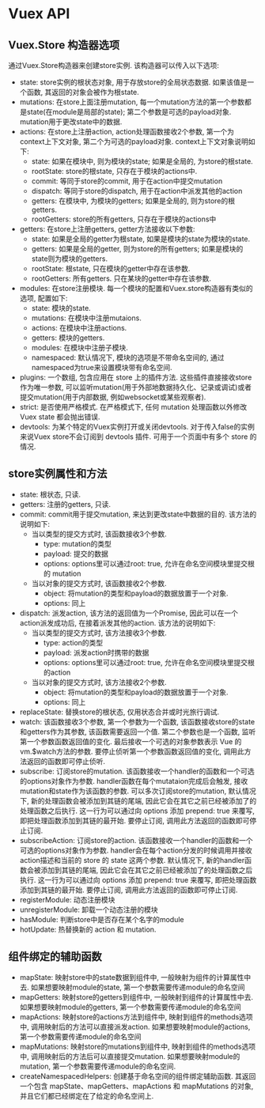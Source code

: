 # Vuex API

## Vuex.Store 构造器选项

通过Vuex.Store构造器来创建store实例. 该构造器可以传入以下选项: 

* state: store实例的根状态对象, 用于存放store的全局状态数据. 如果该值是一个函数, 其返回的对象会被作为根state. 
* mutations: 在store上面注册mutation, 每一个mutation方法的第一个参数都是state(在module是局部的state); 第二个参数是可选的payload对象. mutation用于更改state中的数据. 
* actions: 在store上注册action, action处理函数接收2个参数, 第一个为context上下文对象, 第二个为可选的payload对象. context上下文对象说明如下: 
  * state: 如果在模块中, 则为模块的state; 如果是全局的, 为store的根state. 
  * rootState: store的根state, 只存在于模块的actions中. 
  * commit: 等同于store的commit, 用于在action中提交mutation
  * dispatch: 等同于store的dispatch, 用于在action中派发其他的action
  * getters: 在模块中, 为模块的getters; 如果是全局的, 则为store的根getters. 
  * rootGetters: store的所有getters, 只存在于模块的actions中
* getters: 在store上注册getters, getter方法接收以下参数: 
  * state: 如果是全局的getter为根state, 如果是模块的state为模块的state.
  * getters: 如果是全局的getter, 则为store的所有getters; 如果是模块的state则为模块的getters.
  * rootState: 根state, 只在模块的getter中存在该参数. 
  * rootGetters: 所有getters. 只在某块的getter中存在该参数. 
* modules: 在store注册模块. 每一个模块的配置和Vuex.store构造器有类似的选项, 配置如下: 
  * state: 模块的state.
  * mutations: 在模块中注册mutaions. 
  * actions: 在模块中注册actions. 
  * getters: 模块的getters.
  * modules: 在模块中注册子模块. 
  * namespaced: 默认情况下, 模块的选项是不带命名空间的, 通过namespaced为true来设置模块带有命名空间. 
* plugins: 一个数组, 包含应用在 store 上的插件方法. 这些插件直接接收store作为唯一参数, 可以监听mutation(用于外部地数据持久化、记录或调试)或者提交mutation(用于内部数据, 例如websocket或某些观察者).
* strict: 是否使用严格模式. 在严格模式下, 任何 mutation 处理函数以外修改 Vuex state 都会抛出错误. 
* devtools: 为某个特定的Vuex实例打开或关闭devtools. 对于传入false的实例来说Vuex store不会订阅到 devtools 插件. 可用于一个页面中有多个 store 的情况. 

## store实例属性和方法
* state: 根状态, 只读.
* getters: 注册的getters, 只读. 
* commit: commit用于提交mutation, 来达到更改state中数据的目的. 该方法的说明如下: 
  * 当以类型的提交方式时, 该函数接收3个参数.
    * type: mutation的类型
    * payload: 提交的数据
    * options: options里可以通过root: true, 允许在命名空间模块里提交根的 mutation
  * 当以对象的提交方式时, 该函数接收2个参数. 
    * object: 将mutation的类型和payload的数据放置于一个对象. 
    * options: 同上
* dispatch: 派发action, 该方法的返回值为一个Promise, 因此可以在一个action派发成功后, 在接着派发其他的action. 该方法的说明如下: 
  * 当以类型的提交方式时, 该方法接收3个参数. 
    * type: action的类型
    * payload: 派发action时携带的数据
    * options: options里可以通过root: true, 允许在命名空间模块里提交根的action
  * 当以对象的提交方式时, 该方法接收2个参数. 
    * object: 将mutation的类型和payload的数据放置于一个对象. 
    * options: 同上
* replaceState: 替换store的根状态, 仅用状态合并或时光旅行调试.
* watch: 该函数接收3个参数, 第一个参数为一个函数, 该函数接收store的state和getters作为其参数, 该函数需要返回一个值. 第二个参数也是一个函数, 监听第一个参数函数返回值的变化.  最后接收一个可选的对象参数表示 Vue 的 vm.$watch方法的参数. 要停止侦听第一个参数函数返回值的变化, 调用此方法返回的函数即可停止侦听. 
* subscribe: 订阅store的mutation. 该函数接收一个handler的函数和一个可选的options对象作为参数.  handler函数在每个mutataion完成后会触发, 接收mutation和state作为该函数的参数. 可以多次订阅store的mutation, 默认情况下, 新的处理函数会被添加到其链的尾端, 因此它会在其它之前已经被添加了的处理函数之后执行. 这一行为可以通过向 options 添加 prepend: true 来覆写, 即把处理函数添加到其链的最开始. 要停止订阅, 调用此方法返回的函数即可停止订阅. 
* subscribeAction: 订阅store的action. 该函数接收一个handler的函数和一个可选的options对象作为参数.   handler会在每个action分发的时候调用并接收action描述和当前的 store 的 state 这两个参数. 默认情况下, 新的handler函数会被添加到其链的尾端, 因此它会在其它之前已经被添加了的处理函数之后执行. 这一行为可以通过向 options 添加 prepend: true 来覆写, 即把处理函数添加到其链的最开始. 要停止订阅, 调用此方法返回的函数即可停止订阅. 
* registerModule: 动态注册模块
* unregisterModule: 卸载一个动态注册的模块
* hasModule: 判断store中是否存在某个名字的module
* hotUpdate: 热替换新的 action 和 mutation. 

## 组件绑定的辅助函数 

* mapState: 映射store中的state数据到组件中, 一般映射为组件的计算属性中去.  如果想要映射module的state, 第一个参数需要传递module的命名空间
* mapGetters: 映射store的getters到组件中, 一般映射到组件的计算属性中去. 如果想要映射module的getters, 第一个参数需要传递module的命名空间
* mapActions: 映射store的actions方法到组件中, 映射到组件的methods选项中, 调用映射后的方法可以直接派发action. 如果想要映射module的actions, 第一个参数需要传递module的命名空间
* mapMutations: 映射store的mutations到组件中, 映射到组件的methods选项中, 调用映射后的方法后可以直接提交mutation. 如果想要映射module的mutation, 第一个参数需要传递module的命名空间. 
* createNamespacedHelpers: 创建基于命名空间的组件绑定辅助函数. 其返回一个包含 mapState、mapGetters、mapActions 和 mapMutations 的对象, 并且它们都已经绑定在了给定的命名空间上.